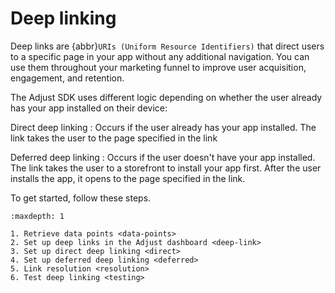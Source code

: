 # Deep linking

Deep links are {abbr}`URIs (Uniform Resource Identifiers)` that direct users to a specific page in your app without any additional navigation. You can use them throughout your marketing funnel to improve user acquisition, engagement, and retention.

The Adjust SDK uses different logic depending on whether the user already has your app installed on their device:

Direct deep linking
   : Occurs if the user already has your app installed. The link takes the user to the page specified in the link

Deferred deep linking
   : Occurs if the user doesn't have your app installed. The link takes the user to a storefront to install your app first. After the user installs the app, it opens to the page specified in the link.

To get started, follow these steps.

```{toctree}
:maxdepth: 1

1. Retrieve data points <data-points>
2. Set up deep links in the Adjust dashboard <deep-link>
3. Set up direct deep linking <direct>
4. Set up deferred deep linking <deferred>
5. Link resolution <resolution>
6. Test deep linking <testing>
```
